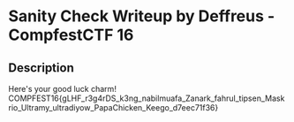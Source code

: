 # Sanity Check Writeup by Deffreus - CompfestCTF 16

## Description

Here's your good luck charm! COMPFEST16{gLHF_r3g4rDS_k3ng_nabilmuafa_Zanark_fahrul_tipsen_Maskrio_Ultramy_ultradiyow_PapaChicken_Keego_d7eec71f36}
